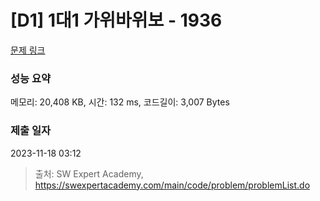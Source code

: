 # [D1] 1대1 가위바위보 - 1936 

[문제 링크](https://swexpertacademy.com/main/code/problem/problemDetail.do?contestProbId=AV5PjKXKALcDFAUq) 

### 성능 요약

메모리: 20,408 KB, 시간: 132 ms, 코드길이: 3,007 Bytes

### 제출 일자

2023-11-18 03:12



> 출처: SW Expert Academy, https://swexpertacademy.com/main/code/problem/problemList.do